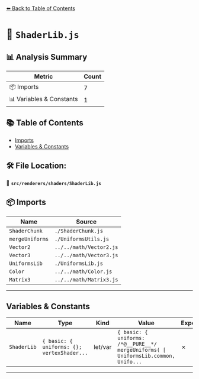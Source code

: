 [⬅️ Back to Table of Contents](../../../index.md)

# 📄 `ShaderLib.js`

## 📊 Analysis Summary

| Metric | Count |
|--------|-------|
| 📦 Imports | 7 |
| 📊 Variables & Constants | 1 |

## 📚 Table of Contents

- [Imports](#imports)
- [Variables & Constants](#variables-constants)

## 🛠️ File Location:
📂 **`src/renderers/shaders/ShaderLib.js`**

## 📦 Imports

| Name | Source |
|------|--------|
| `ShaderChunk` | `./ShaderChunk.js` |
| `mergeUniforms` | `./UniformsUtils.js` |
| `Vector2` | `../../math/Vector2.js` |
| `Vector3` | `../../math/Vector3.js` |
| `UniformsLib` | `./UniformsLib.js` |
| `Color` | `../../math/Color.js` |
| `Matrix3` | `../../math/Matrix3.js` |


---

## Variables & Constants

| Name | Type | Kind | Value | Exported |
|------|------|------|-------|----------|
| `ShaderLib` | `{ basic: { uniforms: {}; vertexShader...` | let/var | `{ basic: { uniforms: /*@__PURE__*/ mergeUniforms( [ UniformsLib.common, Unifo...` | ✗ |


---